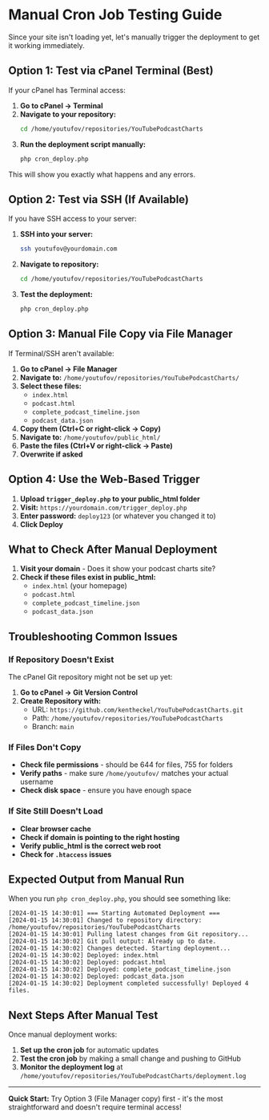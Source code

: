 # Manual Cron Job Testing Guide

Since your site isn't loading yet, let's manually trigger the deployment to get it working immediately.

## Option 1: Test via cPanel Terminal (Best)

If your cPanel has Terminal access:

1. **Go to cPanel → Terminal**
2. **Navigate to your repository:**
   ```bash
   cd /home/youtufov/repositories/YouTubePodcastCharts
   ```
3. **Run the deployment script manually:**
   ```bash
   php cron_deploy.php
   ```

This will show you exactly what happens and any errors.

## Option 2: Test via SSH (If Available)

If you have SSH access to your server:

1. **SSH into your server:**
   ```bash
   ssh youtufov@yourdomain.com
   ```
2. **Navigate to repository:**
   ```bash
   cd /home/youtufov/repositories/YouTubePodcastCharts
   ```
3. **Test the deployment:**
   ```bash
   php cron_deploy.php
   ```

## Option 3: Manual File Copy via File Manager

If Terminal/SSH aren't available:

1. **Go to cPanel → File Manager**
2. **Navigate to:** `/home/youtufov/repositories/YouTubePodcastCharts/`
3. **Select these files:**
   - `index.html`
   - `podcast.html`
   - `complete_podcast_timeline.json`
   - `podcast_data.json`
4. **Copy them (Ctrl+C or right-click → Copy)**
5. **Navigate to:** `/home/youtufov/public_html/`
6. **Paste the files (Ctrl+V or right-click → Paste)**
7. **Overwrite if asked**

## Option 4: Use the Web-Based Trigger

1. **Upload `trigger_deploy.php` to your public_html folder**
2. **Visit:** `https://yourdomain.com/trigger_deploy.php`
3. **Enter password:** `deploy123` (or whatever you changed it to)
4. **Click Deploy**

## What to Check After Manual Deployment

1. **Visit your domain** - Does it show your podcast charts site?
2. **Check if these files exist in public_html:**
   - `index.html` (your homepage)
   - `podcast.html`
   - `complete_podcast_timeline.json`
   - `podcast_data.json`

## Troubleshooting Common Issues

### If Repository Doesn't Exist
The cPanel Git repository might not be set up yet:
1. **Go to cPanel → Git Version Control**
2. **Create Repository with:**
   - URL: `https://github.com/kentheckel/YouTubePodcastCharts.git`
   - Path: `/home/youtufov/repositories/YouTubePodcastCharts`
   - Branch: `main`

### If Files Don't Copy
- **Check file permissions** - should be 644 for files, 755 for folders
- **Verify paths** - make sure `/home/youtufov/` matches your actual username
- **Check disk space** - ensure you have enough space

### If Site Still Doesn't Load
- **Clear browser cache**
- **Check if domain is pointing to the right hosting**
- **Verify public_html is the correct web root**
- **Check for `.htaccess` issues**

## Expected Output from Manual Run

When you run `php cron_deploy.php`, you should see something like:

```
[2024-01-15 14:30:01] === Starting Automated Deployment ===
[2024-01-15 14:30:01] Changed to repository directory: /home/youtufov/repositories/YouTubePodcastCharts
[2024-01-15 14:30:01] Pulling latest changes from Git repository...
[2024-01-15 14:30:02] Git pull output: Already up to date.
[2024-01-15 14:30:02] Changes detected. Starting deployment...
[2024-01-15 14:30:02] Deployed: index.html
[2024-01-15 14:30:02] Deployed: podcast.html
[2024-01-15 14:30:02] Deployed: complete_podcast_timeline.json
[2024-01-15 14:30:02] Deployed: podcast_data.json
[2024-01-15 14:30:02] Deployment completed successfully! Deployed 4 files.
```

## Next Steps After Manual Test

Once manual deployment works:
1. **Set up the cron job** for automatic updates
2. **Test the cron job** by making a small change and pushing to GitHub
3. **Monitor the deployment log** at `/home/youtufov/repositories/YouTubePodcastCharts/deployment.log`

---

**Quick Start:** Try Option 3 (File Manager copy) first - it's the most straightforward and doesn't require terminal access! 